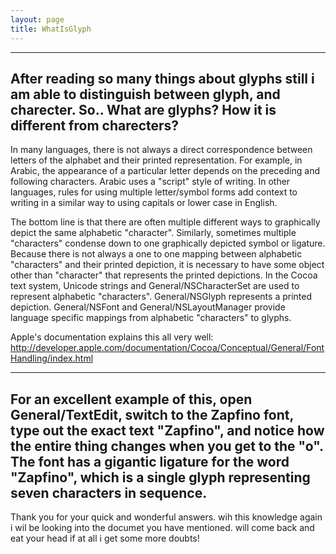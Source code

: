 ```yaml
---
layout: page
title: WhatIsGlyph
---
```



----
After reading so many things about glyphs still i am able to distinguish between glyph, and charecter.
So..
What are glyphs?
How it is different from charecters?
----
In many languages, there is not always a direct correspondence between letters of the alphabet and their printed representation.  For example, in Arabic, the appearance of a particular letter depends on the preceding and following characters.  Arabic uses a "script" style of writing.  In other languages,  rules for using multiple letter/symbol forms add context to writing in a similar way to using capitals or lower case in English.

The bottom line is that there are often multiple different ways to graphically depict the same alphabetic "character".  Similarly, sometimes multiple "characters" condense down to one graphically depicted symbol or ligature.  Because there is not always a one to one mapping between alphabetic "characters" and their printed depiction, it is necessary to have some object other than "character" that represents the printed depictions.  In the Cocoa text system, Unicode strings and General/NSCharacterSet are used to represent alphabetic "characters".  General/NSGlyph represents a printed depiction.  General/NSFont and General/NSLayoutManager provide language specific mappings from alphabetic "characters" to glyphs.

Apple's documentation explains this all very well: http://developer.apple.com/documentation/Cocoa/Conceptual/General/FontHandling/index.html

----
For an excellent example of this, open General/TextEdit, switch to the Zapfino font, type out the exact text "Zapfino", and notice how the entire thing changes when you get to the "o". The font has a gigantic ligature for the word "Zapfino", which is a single glyph representing seven characters in sequence.
----
Thank you for your quick and wonderful answers. wih this knowledge again i wil be looking into the documet you have mentioned. will come back and eat your head if at all i get some more doubts!
